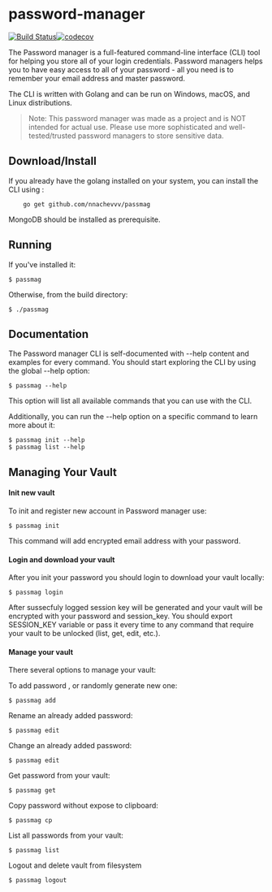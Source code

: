 # password-manager
[![Build Status](https://travis-ci.com/Nnachevvv/password-manager.svg?branch=main)](https://travis-ci.com/Nnachevvv/password-manager)[![codecov](https://codecov.io/gh/Nnachevvv/password-manager/branch/main/graph/badge.svg?token=AO0YBN997F)](https://codecov.io/gh/Nnachevvv/password-manager)


The Password manager is a full-featured command-line interface (CLI) tool for helping you store all of your login credentials. Password managers helps you to have easy access to all of your password - all you need is to remember your email address and master password. 

The CLI is written with Golang and can be run on Windows, macOS, and Linux distributions.


>Note: This password manager was made as a project and is NOT intended for actual use. Please use more sophisticated and well-tested/trusted password managers to store sensitive data.


## Download/Install
If you already have the golang installed on your system, you can install the CLI using :
```
    go get github.com/nnachevvv/passmag
```

MongoDB should be installed as prerequisite.
## Running
If you've installed it:

    $ passmag

Otherwise, from the build directory:

    $ ./passmag



## Documentation
The Password manager CLI is self-documented with --help content and examples for every command. You should start exploring the CLI by using the global --help option:
    
    $ passmag --help

This option will list all available commands that you can use with the CLI.

Additionally, you can run the --help option on a specific command to learn more about it:

    $ passmag init --help
    $ passmag list --help

## Managing Your Vault

#### Init new vault
To init and register new account in Password manager use:
    
    $ passmag init

This command will add encrypted email address with your password. 

#### Login and download your vault
After you init your password you should login to download your vault locally:

    $ passmag login

 After sussecfuly logged session key will be generated and your vault will be encrypted with your password and session_key. You should export SESSION_KEY variable or pass it every time to any command that require your vault to be unlocked (list, get, edit, etc.).

#### Manage your vault
There several options to manage your vault:

To add password , or randomly generate new one:

    $ passmag add

Rename an already added password:

    $ passmag edit

Change an already added password:

    $ passmag edit

Get password from your vault:

    $ passmag get 

Copy password without expose to clipboard:

    $ passmag cp   

List all passwords from your vault:

    $ passmag list 

Logout and delete vault from filesystem

    $ passmag logout 

